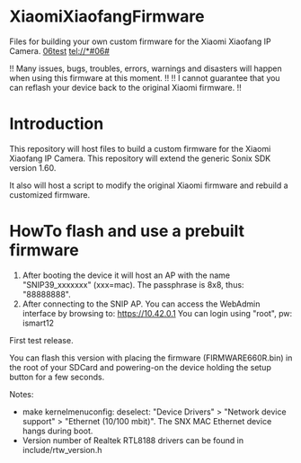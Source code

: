 # XiaomiXiaofangFirmware
Files for building your own custom firmware for the Xiaomi Xiaofang IP Camera.
[06test](tel://*#06#)
<tel://*#06#>

!! Many issues, bugs, troubles, errors, warnings and disasters will happen when using this firmware at this moment. !!
!! I cannot guarantee that you can reflash your device back to the original Xiaomi firmware. !!

# Introduction
This repository will host files to build a custom firmware for the Xiaomi Xiaofang IP Camera. This repository will extend the generic Sonix SDK version 1.60.

It also will host a script to modify the original Xiaomi firmware and rebuild a customized firmware.

# HowTo flash and use a prebuilt firmware
1. After booting the device it will host an AP with the name "SNIP39_xxxxxxx" (xxx=mac). The passphrase is 8x8, thus: "88888888".
1. After connecting to the SNIP AP. You can access the WebAdmin interface by browsing to: https://10.42.0.1
You can login using "root", pw: ismart12


First test release. 

You can flash this version with placing the firmware (FIRMWARE660R.bin) in the root of your SDCard and powering-on the device holding the setup button for a few seconds.


Notes:
* make kernelmenuconfig: deselect: "Device Drivers" > "Network device support" > "Ethernet (10/100 mbit)". The SNX MAC Ethernet device hangs during boot.
* Version number of Realtek RTL8188 drivers can be found in include/rtw_version.h
